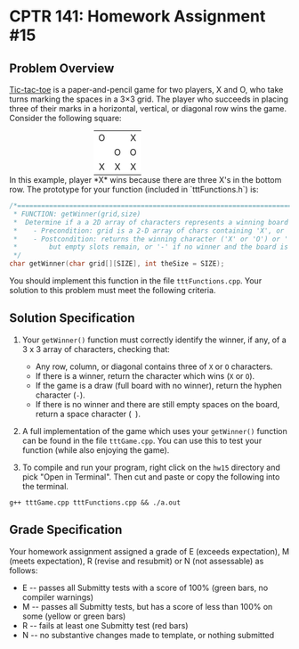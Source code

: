 # CPTR 141: Homework Assignment #15

## Problem Overview

[Tic-tac-toe](https://en.wikipedia.org/wiki/Tic-tac-toe) is a paper-and-pencil game for two players, X and O, who take turns marking the spaces in a 3×3 grid. The player who succeeds in placing three of their marks in a horizontal, vertical, or diagonal row wins the game. Consider the following square:

<table style="margin: auto; width: 200px;">
  <tr>
    <td style="text-align:center;background:white;">O</td>
    <td style="text-align:center;background:white;"> </td>
    <td style="text-align:center;background:white;">X</td>
  </tr><tr>
    <td style="text-align:center;background:white;"> </td>
    <td style="text-align:center;background:white;">O</td>
    <td style="text-align:center;background:white;">O</td>
  </tr><tr>
    <td style="text-align:center;background:white;">X</td>
    <td style="text-align:center;background:white;">X</td>
    <td style="text-align:center;background:white;">X</td>
  </tr>
</table>
In this example, player *X* wins because there are three X's in the bottom row. The prototype for your function (included in `tttFunctions.h`) is:

```c++
/*=====================================================================================
 * FUNCTION: getWinner(grid,size)
 *  Determine if a a 2D array of characters represents a winning board in tic-tac-toe.
 *    - Precondition: grid is a 2-D array of chars containing 'X', or 'O', or ' '.
 *    - Postcondition: returns the winning character ('X' or 'O') or ' ' if no winner
 *        but empty slots remain, or '-' if no winner and the board is full.
 */
char getWinner(char grid[][SIZE], int theSize = SIZE);
```

You should implement this function in the file `tttFunctions.cpp`. Your solution to this problem must meet the following criteria.

## Solution Specification

1. Your ``getWinner()`` function must correctly identify the winner, if any, of a 3 x 3 array of characters, checking that:

    * Any row, column, or diagonal contains three of `X` or `O` characters.
    * If there is a winner, return the character which wins (`X` or `O`).
    * If the game is a draw (full board with no winner), return the hyphen character (`-`).
    * If there is no winner and there are still empty spaces on the board, return a space character (` `).
2. A full implementation of the game which uses your `getWinner()` function can be found in the file `tttGame.cpp`.  You can use this to test your function (while also enjoying the game).
3. To compile and run your program, right click on the `hw15` directory and pick "Open in Terminal".  Then cut and paste or copy the following into the terminal.

```
g++ tttGame.cpp tttFunctions.cpp && ./a.out
```

## Grade Specification

Your homework assignment assigned a grade of E (exceeds expectation), M (meets expectation), R (revise and resubmit) or N (not assessable) as follows:

- E -- passes all Submitty tests with a score of 100% (green bars, no compiler warnings)
- M -- passes all Submitty tests, but has a score of less than 100% on some (yellow or green bars)
- R -- fails at least one Submitty test (red bars)
- N -- no substantive changes made to template, or nothing submitted

